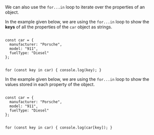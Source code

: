 We can also use the `for...in` loop to iterate
over the properties of an object.

In the example given below,
we are using the `for...in` loop
to show the **keys** of all the properties
of the `car` object as strings.

<codeblock language="javascript" type="lesson">
<code>
const car = {
  manufacturer: "Porsche",
  model: "911",
  fuelType: "Diesel"
};

for (const key in car) {
  console.log(key);
}
</code>
</codeblock>

In the example given below,
we are using the
`for...in` loop
to show the values stored
in each property of the object.

<codeblock language="javascript" type="lesson">
<code>
const car = {
  manufacturer: "Porsche",
  model: "911",
  fuelType: "Diesel"
};

for (const key in car) {
  console.log(car[key]);
}
</code>
</codeblock>